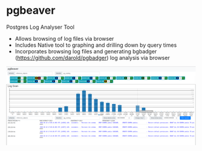 # pgbeaver
Postgres Log Analyser Tool

* Allows browsing of log files via browser
* Includes Native tool to graphing and drilling down by query times 
* Incorporates browsing log files and generating bgbadger (https://github.com/darold/pgbadger) log analysis via browser

![Screen Shot](https://github.com/sculptex/pgbeaver/blob/main/pgbeaver_screenshot1.png)
